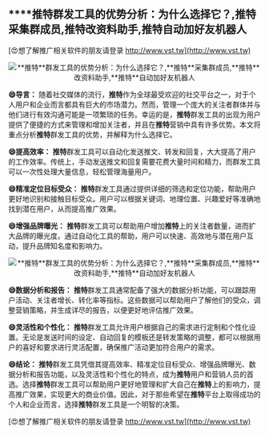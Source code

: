 ## ****推特**群发工具的优势分析：为什么选择它？,**推特**采集群成员,**推特**改资料助手,**推特**自动加好友机器人**

[😍想了解推广相关软件的朋友请登录 http://www.vst.tw](http://www.vst.tw)

 <center><img src="https://vst.tw/MP4/tuiguang/png/0.png" alt="**推特**群发工具的优势分析：为什么选择它？,**推特**采集群成员,**推特**改资料助手,**推特**自动加好友机器人"></center>

**😄导言：**
随着社交媒体的流行，**推特**作为全球最受欢迎的社交平台之一，对于个人用户和企业而言都具有巨大的市场潜力。然而，管理一个庞大的关注者群体并与他们进行有效沟通可能是一项繁琐的任务。幸运的是，**推特**群发工具的出现为用户提供了便捷的方式来管理和增加关注者，并且在**推特**营销中具有许多优势。本文将重点分析**推特**群发工具的优势，并解释为什么选择它。

**😄提高效率：**
**推特**群发工具可以自动化发送推文、转发和回复，大大提高了用户的工作效率。传统上，手动发送推文和回复需要花费大量时间和精力，而群发工具可以一次性处理大量信息，轻松管理海量用户。

**😄精准定位目标受众：**
**推特**群发工具通过提供详细的筛选和定位功能，帮助用户更好地识别和接触目标受众。用户可以根据关键词、地理位置、兴趣爱好等准确地找到潜在用户，从而提高推广效果。

**😄增强品牌曝光：**
**推特**群发工具可以帮助用户增加**推特**上的关注者数量，进而扩大品牌的曝光度。通过自动化工具的帮助，用户可以快速、高效地与潜在用户互动，提升品牌知名度和影响力。

 <center><img src="https://vst.tw/MP4/tuiguang/png/2.png" alt="**推特**群发工具的优势分析：为什么选择它？,**推特**采集群成员,**推特**改资料助手,**推特**自动加好友机器人"></center>

**😄数据分析和报告：**
**推特**群发工具通常配备了强大的数据分析功能，可以跟踪用户活动、关注者增长、转化率等指标。这些数据可以帮助用户了解他们的受众，调整营销策略，并生成详尽的报告，以便更好地评估推广效果。

**😄灵活性和个性化：**
**推特**群发工具允许用户根据自己的需求进行定制和个性化设置。无论是发送时间的设定、自动回复的模板还是转发策略的调整，都可以根据用户的喜好和要求进行灵活配置，确保推广活动更加符合用户的需求。

**😄结论：**
**推特**群发工具凭借其提高效率、精准定位目标受众、增强品牌曝光、数据分析和报告功能，以及灵活性和个性化的特点，成为**推特**用户和营销人员的首选。选择**推特**群发工具可以帮助用户更好地管理和扩大自己在**推特**上的影响力，提高推广效果，实现更大的商业价值。因此，对于那些希望在**推特**平台上取得成功的个人和企业而言，选择**推特**群发工具是一个明智的决策。

[😍想了解推广相关软件的朋友请登录 http://www.vst.tw](http://www.vst.tw)



